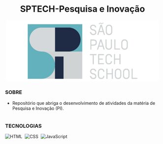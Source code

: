 <h1 align="center">SPTECH-Pesquisa e Inovação</h1>

<p align="center">
  <img src="sptech.png" width="500">
</p>

### SOBRE

- Repositório que abriga o desenvolvimento de atividades da matéria de Pesquisa e Inovação (PI).

#
### TECNOLOGIAS

![HTML](https://img.shields.io/badge/HTML-0D1117?style=for-the-badge&logo=html5&labelColor=0D1117)&nbsp;
![CSS](https://img.shields.io/badge/CSS-0D1117?style=for-the-badge&logo=CSS3&logoColor=1572B6&labelColor=0D1117)&nbsp;
![JavaScript](https://img.shields.io/badge/JavaScript-0D1117?style=for-the-badge&logo=javascript&labelColor=0D1117&textColor=0D1117)&nbsp;